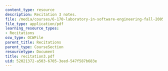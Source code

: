 ```yaml
---
content_type: resource
description: Recitation 3 notes.
file: /media/courses/6-170-laboratory-in-software-engineering-fall-2005/52021372a50367053eed547f587b683e_recitation3.pdf
file_type: application/pdf
learning_resource_types:
- Recitations
ocw_type: OCWFile
parent_title: Recitations
parent_type: CourseSection
resourcetype: Document
title: recitation3.pdf
uid: 52021372-a503-6705-3eed-547f587b683e
---
```

